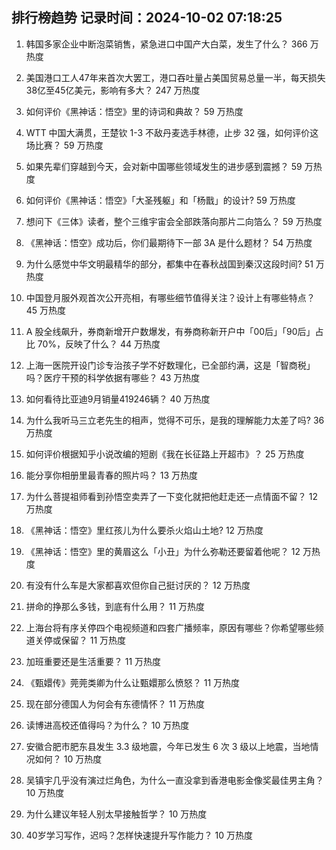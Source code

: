 
## 排行榜趋势 记录时间：2024-10-02 07:18:25
  
  1. 韩国多家企业中断泡菜销售，紧急进口中国产大白菜，发生了什么？ 366 万热度
    
  2. 美国港口工人47年来首次大罢工，港口吞吐量占美国贸易总量一半，每天损失38亿至45亿美元，影响有多大？ 247 万热度
    
  3. 如何评价《黑神话：悟空》里的诗词和典故？ 59 万热度
    
  4. WTT 中国大满贯，王楚钦 1-3 不敌丹麦选手林德，止步 32 强，如何评价这场比赛？ 59 万热度
    
  5. 如果先辈们穿越到今天，会对新中国哪些领域发生的进步感到震撼？ 59 万热度
    
  6. 如何评价《黑神话：悟空》「大圣残躯」和「杨戬」的设计? 59 万热度
    
  7. 想问下《三体》读者，整个三维宇宙会全部跌落向那片二向箔么？ 59 万热度
    
  8. 《黑神话：悟空》成功后，你们最期待下一部 3A 是什么题材？ 54 万热度
    
  9. 为什么感觉中华文明最精华的部分，都集中在春秋战国到秦汉这段时间? 51 万热度
    
  10. 中国登月服外观首次公开亮相，有哪些细节值得关注？设计上有哪些特点？ 45 万热度
    
  11. A 股全线飙升，券商新增开户数爆发，有券商称新开户中「00后」「90后」占比 70%，反映了什么？ 44 万热度
    
  12. 上海一医院开设门诊专治孩子学不好数理化，已全部约满，这是「智商税」吗？医疗干预的科学依据有哪些？ 43 万热度
    
  13. 如何看待比亚迪9月销量419246辆？ 40 万热度
    
  14. 为什么我听马三立老先生的相声，觉得不可乐，是我的理解能力太差了吗? 36 万热度
    
  15. 如何评价根据知乎小说改编的短剧《我在长征路上开超市》？ 25 万热度
    
  16. 能分享你相册里最青春的照片吗？ 13 万热度
    
  17. 为什么菩提祖师看到孙悟空卖弄了一下变化就把他赶走还一点情面不留？ 12 万热度
    
  18. 《黑神话：悟空》里红孩儿为什么要杀火焰山土地? 12 万热度
    
  19. 《黑神话：悟空》里的黄眉这么「小丑」为什么弥勒还要留着他呢？ 12 万热度
    
  20. 有没有什么车是大家都喜欢但你自己挺讨厌的？ 12 万热度
    
  21. 拼命的挣那么多钱，到底有什么用？ 11 万热度
    
  22. 上海台将有序关停四个电视频道和四套广播频率，原因有哪些？你希望哪些频道关停或保留？ 11 万热度
    
  23. 加班重要还是生活重要？ 11 万热度
    
  24. 《甄嬛传》莞莞类卿为什么让甄嬛那么愤怒？ 11 万热度
    
  25. 现在部分德国人为何会有东德情怀？ 11 万热度
    
  26. 读博进高校还值得吗？为什么？ 10 万热度
    
  27. 安徽合肥市肥东县发生 3.3 级地震，今年已发生 6 次 3 级以上地震，当地情况如何？ 10 万热度
    
  28. 吴镇宇几乎没有演过烂角色，为什么一直没拿到香港电影金像奖最佳男主角？ 10 万热度
    
  29. 为什么建议年轻人别太早接触哲学？ 10 万热度
    
  30. 40岁学习写作，迟吗？怎样快速提升写作能力？ 10 万热度
    